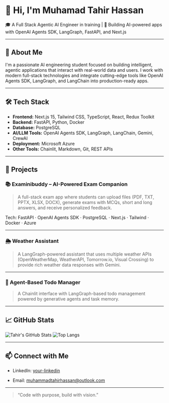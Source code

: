 # 👋 Hi, I'm Muhamad Tahir Hassan

🎓 A Full Stack Agentic AI Engineer in training | 🧠 Building AI-powered apps with OpenAI Agents SDK, LangGraph, FastAPI, and Next.js

---

## 🚀 About Me

I'm a passionate AI engineering student focused on building intelligent, agentic applications that interact with real-world data and users. I work with modern full-stack technologies and integrate cutting-edge tools like OpenAI Agents SDK, LangGraph, and LangChain into production-ready apps.

---

## 🛠️ Tech Stack

- **Frontend:** Next.js 15, Tailwind CSS, TypeScript, React, Redux Toolkit  
- **Backend:** FastAPI, Python, Docker  
- **Database:** PostgreSQL  
- **AI/LLM Tools:** OpenAI Agents SDK, LangGraph, LangChain, Gemini, CrewAI  
- **Deployment:** Microsoft Azure  
- **Other Tools:** Chainlit, Markdown, Git, REST APIs  

---

## 🌟 Projects

### 📚 Examinibuddy – AI-Powered Exam Companion  
> A full-stack exam app where students can upload files (PDF, TXT, PPTX, XLSX, DOCX), generate exams with MCQs, short and long answers, and receive personalized feedback.

Tech: FastAPI · OpenAI Agents SDK · PostgreSQL · Next.js · Tailwind · Docker · Azure

---

### 🌦️ Weather Assistant  
> A LangGraph-powered assistant that uses multiple weather APIs (OpenWeatherMap, WeatherAPI, Tomorrow.io, Visual Crossing) to provide rich weather data responses with Gemini.

---

### 🧠 Agent-Based Todo Manager  
> A Chainlit interface with LangGraph-based todo management powered by generative agents and task memory.

---

## 📈 GitHub Stats

![Tahir's GitHub Stats](https://github-readme-stats.vercel.app/api?username=tahir826&show_icons=true&theme=radical)
![Top Langs](https://github-readme-stats.vercel.app/api/top-langs/?username=tahir826&layout=compact&theme=radical)

---

## 📫 Connect with Me

- LinkedIn: [your-linkedin]([https://linkedin.com/in/your-profile](https://www.linkedin.com/in/muhammad-tahir-hassan-a740a5329))
  
- Email: muhammadtahirhassan@outlook.com

---

> “Code with purpose, build with vision.”  
